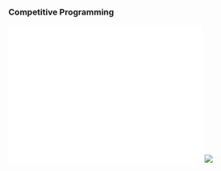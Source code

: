 ### Competitive Programming
<p float="left">
  <img height="273em" src="https://raw.githubusercontent.com/Rasec09/cf-stats/main/output/light_card.svg#gh-dark-mode-only" a="#"/>
  <a href="https://leetcard.jacoblin.cool/RasecBadguy?theme=dark&font=Abel&ext=contest">
    <img height="280em" src="https://leetcard.jacoblin.cool/RasecBadguy?theme=dark&font=Abel&ext=contest" />
  </a>
</p>

<!--
**Rasec09/Rasec09** is a ✨ _special_ ✨ repository because its `README.md` (this file) appears on your GitHub profile.

Here are some ideas to get you started:

- 🔭 I’m currently working on ...
- 🌱 I’m currently learning ...
- 👯 I’m looking to collaborate on ...
- 🤔 I’m looking for help with ...
- 💬 Ask me about ...
- 📫 How to reach me: ...
- 😄 Pronouns: ...
- ⚡ Fun fact: ...

![](https://raw.githubusercontent.com/Rasec09/cf-stats/main/output/light_card.svg#gh-dark-mode-only)
![LeetCode Stats](https://leetcard.jacoblin.cool/RasecBadguy?theme=dark&font=Abel&ext=contest)
-->
